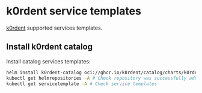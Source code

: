 # k0rdent service templates
[k0rdent](https://k0rdent.github.io/docs/) supported services templates.

## Install k0rdent catalog
Install catalog services templates:
~~~bash
helm install k0rdent-catalog oci://ghcr.io/k0rdent/catalog/charts/k0rdent-catalog --version 1.0.0 -n k0rdent
kubectl get helmrepositories -A # Check repository was successfully added
kubectl get servicetemplate -A # Check service templates
~~~
